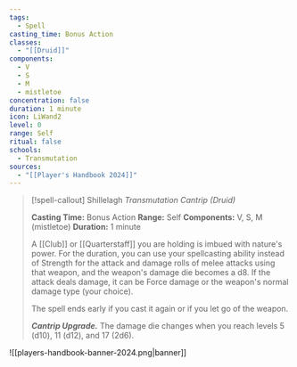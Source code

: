 ```yaml
---
tags:
  - Spell
casting_time: Bonus Action
classes:
  - "[[Druid]]"
components:
  - V
  - S
  - M
  - mistletoe
concentration: false
duration: 1 minute
icon: LiWand2
level: 0
range: Self
ritual: false
schools:
  - Transmutation
sources: 
  - "[[Player's Handbook 2024]]"
---
```

>[!spell-callout] Shillelagh
>_Transmutation Cantrip (Druid)_
>
>**Casting Time:** Bonus Action
>**Range:** Self
>**Components:** V, S, M (mistletoe)
>**Duration:** 1 minute
>
>A [[Club]] or [[Quarterstaff]] you are holding is imbued with nature's power. For the duration, you can use your spellcasting ability instead of Strength for the attack and damage rolls of melee attacks using that weapon, and the weapon's damage die becomes a d8. If the attack deals damage, it can be Force damage or the weapon's normal damage type (your choice).
>
>The spell ends early if you cast it again or if you let go of the weapon.
>
>**_Cantrip Upgrade._** The damage die changes when you reach levels 5 (d10), 11 (d12), and 17 (2d6).


![[players-handbook-banner-2024.png|banner]]